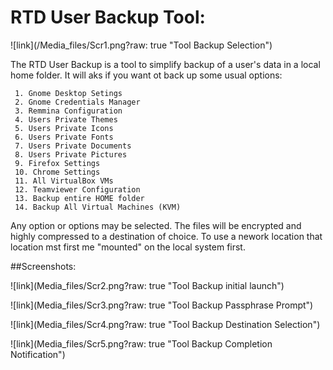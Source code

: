 # RTD User Backup Tool:

![link](/Media_files/Scr1.png?raw: true "Tool Backup Selection")

The RTD User Backup is a tool to simplify backup of a user's data in a local home folder. 
It will aks if you want ot back up some usual options:

 	

~~~~
 1. Gnome Desktop Setings
 2. Gnome Credentials Manager
 3. Remmina Configuration 
 4. Users Private Themes 
 5. Users Private Icons 
 6. Users Private Fonts  
 7. Users Private Documents 
 8. Users Private Pictures 
 9. Firefox Settings 
 10. Chrome Settings  
 11. All VirtualBox VMs 
 12. Teamviewer Configuration 
 13. Backup entire HOME folder
 14. Backup All Virtual Machines (KVM)
~~~~

Any option or options may be selected. The files will be encrypted and highly compressed to a destination of choice. 
To use a nework location that location mst first me "mounted" on the local system first. 
 
##Screenshots:

![link](Media_files/Scr2.png?raw: true "Tool Backup initial launch")


![link](Media_files/Scr3.png?raw: true "Tool Backup Passphrase Prompt")


![link](Media_files/Scr4.png?raw: true "Tool Backup Destination Selection")


![link](Media_files/Scr5.png?raw: true "Tool Backup Completion Notification")

   

